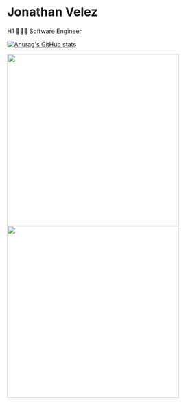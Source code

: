 # Jonathan Velez
H1
👩🏻‍💻 Software Engineer 

[![Anurag's GitHub stats](https://github-readme-stats.vercel.app/api?username=JonathanVelez-code)](https://github.com/anuraghazra/github-readme-stats)

<div>
<img align="center" src="https://github-readme-stats.vercel.app/api/top-langs/?username=JonathanVelez-code&size_weight=0.30&count_weight=0.70&langs_count=6&layout=compact&theme=tokyonight&hide_border=true" width="400px"/>
</div>

<div>
  <img align="center" src="https://streak-stats.demolab.com?user=JonathanVelez-code&theme=tokyonight&hide_border=true" width="400px"/>
</div>
